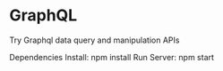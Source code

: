 # GraphQL
Try Graphql data query and manipulation APIs

Dependencies Install: npm install 
Run Server: npm start